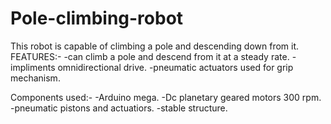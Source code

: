 # Pole-climbing-robot
This robot is capable of climbing a pole and descending down from it. 
FEATURES:-
-can climb a pole and descend from it at a steady rate.
-impliments omnidirectional drive.
-pneumatic actuators used for grip mechanism.

Components used:-
-Arduino mega.
-Dc planetary geared motors 300 rpm.
-pneumatic pistons and actuatiors.
-stable structure.
